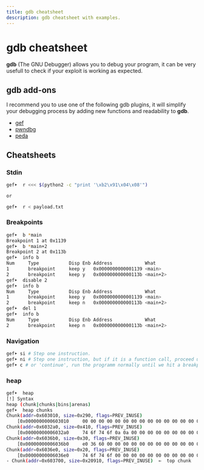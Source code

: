 ```yaml
---
title: gdb cheatsheet
description: gdb cheatsheet with examples.
---
```


# gdb cheatsheet

**gdb** (The GNU Debugger) allows you to debug your program, it can be very usefull to check if your exploit is working as expected.

## gdb add-ons

I recommend you to use one of the following gdb plugins, it will simplify your debugging process by adding new functions and readability to **gdb**.

- [gef](https://github.com/hugsy/gef)
- [pwndbg](https://github.com/pwndbg/pwndbg)
- [peda](https://github.com/longld/peda)

## Cheatsheets

### Stdin

```bash
gef➤  r <<< $(python2 -c "print '\xb2\x91\x04\x08'")

or

gef➤  r < payload.txt
```

### Breakpoints

```bash
gef➤  b *main
Breakpoint 1 at 0x1139
gef➤  b *main+2
Breakpoint 2 at 0x113b
gef➤  info b
Num     Type           Disp Enb Address            What
1       breakpoint     keep y   0x0000000000001139 <main>
2       breakpoint     keep y   0x000000000000113b <main+2>
gef➤  disable 2
gef➤  info b
Num     Type           Disp Enb Address            What
1       breakpoint     keep y   0x0000000000001139 <main>
2       breakpoint     keep n   0x000000000000113b <main+2>
gef➤  del 1
gef➤  info b
Num     Type           Disp Enb Address            What
2       breakpoint     keep n   0x000000000000113b <main+2>
```

### Navigation

```bash
gef➤ si # Step one instruction.
gef➤ ni # Step one instruction, but if it is a function call, proceed until the function returns.
gef➤ c # or 'continue', run the programm normally until we hit a breakpoint.
```

### heap

```bash
gef➤  heap
[!] Syntax
heap (chunk|chunks|bins|arenas)
gef➤  heap chunks
Chunk(addr=0x603010, size=0x290, flags=PREV_INUSE)
    [0x0000000000603010     00 00 00 00 00 00 00 00 00 00 00 00 00 00 00 00    ................]
Chunk(addr=0x6032a0, size=0x410, flags=PREV_INUSE)
    [0x00000000006032a0     74 6f 74 6f 0a 0a 00 00 00 00 00 00 00 00 00 00    toto............]
Chunk(addr=0x6036b0, size=0x30, flags=PREV_INUSE)
    [0x00000000006036b0     e0 36 60 00 00 00 00 00 00 00 00 00 00 00 00 00    .6`.............]
Chunk(addr=0x6036e0, size=0x20, flags=PREV_INUSE)
    [0x00000000006036e0     74 6f 74 6f 00 00 00 00 00 00 00 00 00 00 00 00    toto............]
- Chunk(addr=0x603700, size=0x20910, flags=PREV_INUSE)  ←  top chunk
```